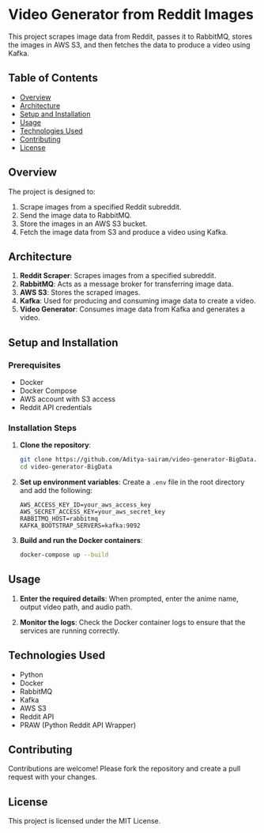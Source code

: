 # Video Generator from Reddit Images

This project scrapes image data from Reddit, passes it to RabbitMQ, stores the images in AWS S3, and then fetches the data to produce a video using Kafka.

## Table of Contents

- [Overview](#overview)
- [Architecture](#architecture)
- [Setup and Installation](#setup-and-installation)
- [Usage](#usage)
- [Technologies Used](#technologies-used)
- [Contributing](#contributing)
- [License](#license)

## Overview

The project is designed to:
1. Scrape images from a specified Reddit subreddit.
2. Send the image data to RabbitMQ.
3. Store the images in an AWS S3 bucket.
4. Fetch the image data from S3 and produce a video using Kafka.

## Architecture

1. **Reddit Scraper**: Scrapes images from a specified subreddit.
2. **RabbitMQ**: Acts as a message broker for transferring image data.
3. **AWS S3**: Stores the scraped images.
4. **Kafka**: Used for producing and consuming image data to create a video.
5. **Video Generator**: Consumes image data from Kafka and generates a video.

## Setup and Installation

### Prerequisites

- Docker
- Docker Compose
- AWS account with S3 access
- Reddit API credentials

### Installation Steps

1. **Clone the repository**:
    ```bash
    git clone https://github.com/Aditya-sairam/video-generator-BigData.git
    cd video-generator-BigData
    ```

2. **Set up environment variables**:
    Create a `.env` file in the root directory and add the following:
    ```env
    AWS_ACCESS_KEY_ID=your_aws_access_key
    AWS_SECRET_ACCESS_KEY=your_aws_secret_key
    RABBITMQ_HOST=rabbitmq
    KAFKA_BOOTSTRAP_SERVERS=kafka:9092
    ```

3. **Build and run the Docker containers**:
    ```bash
    docker-compose up --build
    ```

## Usage

1. **Enter the required details**:
    When prompted, enter the anime name, output video path, and audio path.
    
2. **Monitor the logs**:
    Check the Docker container logs to ensure that the services are running correctly.

## Technologies Used

- Python
- Docker
- RabbitMQ
- Kafka
- AWS S3
- Reddit API
- PRAW (Python Reddit API Wrapper)

## Contributing

Contributions are welcome! Please fork the repository and create a pull request with your changes.

## License

This project is licensed under the MIT License.
